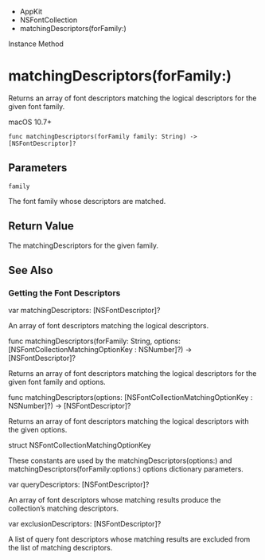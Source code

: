

- AppKit
- NSFontCollection
-  matchingDescriptors(forFamily:) 

Instance Method

# matchingDescriptors(forFamily:)

Returns an array of font descriptors matching the logical descriptors for the given font family.

macOS 10.7+

``` source
func matchingDescriptors(forFamily family: String) -> [NSFontDescriptor]?
```

## Parameters 

`family`  

The font family whose descriptors are matched.

## Return Value

The matchingDescriptors for the given family.

## See Also

### Getting the Font Descriptors

var matchingDescriptors: [NSFontDescriptor]?

An array of font descriptors matching the logical descriptors.

func matchingDescriptors(forFamily: String, options: [NSFontCollectionMatchingOptionKey : NSNumber]?) -> [NSFontDescriptor]?

Returns an array of font descriptors matching the logical descriptors for the given font family and options.

func matchingDescriptors(options: [NSFontCollectionMatchingOptionKey : NSNumber]?) -> [NSFontDescriptor]?

Returns an array of font descriptors matching the logical descriptors with the given options.

struct NSFontCollectionMatchingOptionKey

These constants are used by the matchingDescriptors(options:) and matchingDescriptors(forFamily:options:) options dictionary parameters.

var queryDescriptors: [NSFontDescriptor]?

An array of font descriptors whose matching results produce the collection’s matching descriptors.

var exclusionDescriptors: [NSFontDescriptor]?

A list of query font descriptors whose matching results are excluded from the list of matching descriptors.


